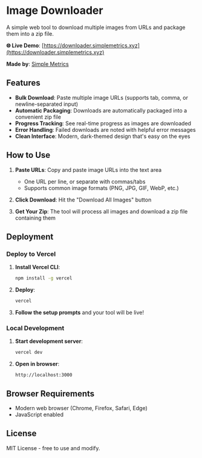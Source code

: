 # Image Downloader

A simple web tool to download multiple images from URLs and package them into a zip file.

**🌐 Live Demo**: [https://downloader.simplemetrics.xyz](https://downloader.simplemetrics.xyz)

**Made by**: [Simple Metrics](https://simplemetrics.xyz)

## Features

- **Bulk Download**: Paste multiple image URLs (supports tab, comma, or newline-separated input)
- **Automatic Packaging**: Downloads are automatically packaged into a convenient zip file
- **Progress Tracking**: See real-time progress as images are downloaded
- **Error Handling**: Failed downloads are noted with helpful error messages
- **Clean Interface**: Modern, dark-themed design that's easy on the eyes

## How to Use

1. **Paste URLs**: Copy and paste image URLs into the text area
   - One URL per line, or separate with commas/tabs
   - Supports common image formats (PNG, JPG, GIF, WebP, etc.)

2. **Click Download**: Hit the "Download All Images" button

3. **Get Your Zip**: The tool will process all images and download a zip file containing them

## Deployment

### Deploy to Vercel

1. **Install Vercel CLI**:
   ```bash
   npm install -g vercel
   ```

2. **Deploy**:
   ```bash
   vercel
   ```

3. **Follow the setup prompts** and your tool will be live!

### Local Development

1. **Start development server**:
   ```bash
   vercel dev
   ```

2. **Open in browser**:
   ```
   http://localhost:3000
   ```

## Browser Requirements

- Modern web browser (Chrome, Firefox, Safari, Edge)
- JavaScript enabled

## License

MIT License - free to use and modify.
